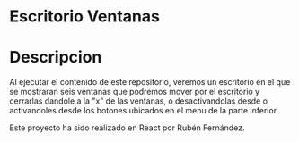 # Escritorio Ventanas

# Descripcion

Al ejecutar el contenido de este repositorio, veremos un escritorio en el que se mostraran seis ventanas que podremos mover por el escritorio y cerrarlas dandole a la "x" de las ventanas, o desactivandolas desde o activandoles desde los botones ubicados en el menu de la parte inferior.

Este proyecto ha sido realizado en React por Rubén Fernández.
